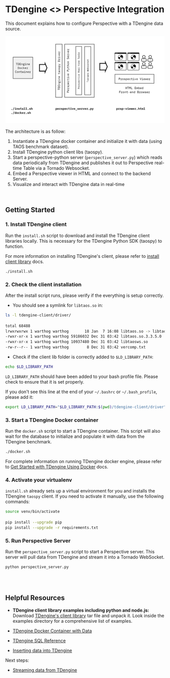 # TDengine <> Perspective Integration

This document explains how to configure Perspective with a TDengine data source. 

![TDengine - Perspective Architecture](imgs/tdengine_prsp_architecture.jpg)

The architecture is as follow:

1. Instantiate a TDengine docker container and initialize it with data (using TAOS benchmark dataset).
2. Install TDengine python client libs (taospy).
3. Start a perspective-python server (`perspective_server.py`) which reads data periodically from TDengine and publishes it out to Perspective real-time Table via a Tornado Websocket.
4. Embed a Perspective viewer in HTML and connect to the backend Server.
5. Visualize and interact with TDengine data in real-time

<br/>

## Getting Started

### 1. Install TDengine client

Run the `install.sh` script to download and install the TDengine client libraries locally. This is necessary for the TDengine Python SDK (taospy) to function.

For more information on installing TDengine's client, please refer to [install client library](https://docs.tdengine.com/tdengine-reference/client-libraries/#install-client-driver) docs.

```sh
./install.sh
```

### 2. Check the client installation

After the install script runs, please verify if the everything is setup correctly.
- You should see a symlink for `libtaos.so` in:

```sh
ls -l tdengine-client/driver/

total 68488
lrwxrwxrwx 1 warthog warthog       18 Jan  7 16:08 libtaos.so -> libtaos.so.3.3.5.0
-rwxr-xr-x 1 warthog warthog 59186032 Dec 31 03:42 libtaos.so.3.3.5.0
-rwxr-xr-x 1 warthog warthog 10937480 Dec 31 03:42 libtaosws.so
-rw-r--r-- 1 warthog warthog        8 Dec 31 03:42 vercomp.txt
```

- Check if the client lib folder is correctly added to `$LD_LIBRARY_PATH`:

```sh
echo $LD_LIBRARY_PATH
```

`LD_LIBRARY_PATH` should have been added to your bash profile file. Please check to ensure that it is set properly.

If you don't see this line at the end of your `~/.bashrc` or `~/.bash_profile`, please add it:

```sh
export LD_LIBRARY_PATH="$LD_LIBRARY_PATH:$(pwd)/tdengine-client/driver"
```

### 3. Start a TDengine Docker container

Run the `docker.sh` script to start a TDengine container. This script will also wait for the database to initialize and populate it with data from the TDengine benchmark.

```sh
./docker.sh
```

For complete information on running TDengine docker engine, please refer to [Get Started with TDengine Using Docker](https://docs.tdengine.com/get-started/deploy-in-docker/) docs.

### 4. Activate your virtualenv

`install.sh` already sets up a virtual environment for you and installs the TDengine `taospy` client. If you need to activate it manually, use the following commands:

```sh
source venv/bin/activate

pip install --upgrade pip
pip install --upgrade -r requirements.txt
```

### 5. Run Perspective Server

Run the `perspective_server.py` script to start a Perspective server. This server will pull data from TDengine and stream it into a Tornado WebSocket.

```sh
python perspective_server.py
```
<br/><br/>

## Helpful Resources

- **TDengine client library examples including python and node.js:** Download [TDengine's client library](https://docs.tdengine.com/tdengine-reference/client-libraries/#install-client-driver) tar file and unpack it. Look inside the examples directory for a comprehensive list of examples.

- [TDengine Docker Container with Data](https://docs.tdengine.com/get-started/deploy-in-docker/)
- [TDengine SQL Reference](https://docs.tdengine.com/basic-features/data-querying/)
- [Inserting data into TDengine](https://docs.tdengine.com/basic-features/data-ingestion/)

Next steps:
- [Streaming data from TDengine](https://docs.tdengine.com/advanced-features/stream-processing/)
